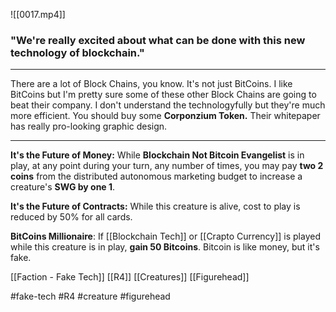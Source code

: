 ![[0017.mp4]]

### "We're really excited about what can be done with this new technology of blockchain."
***
There are a lot of Block Chains, you know. It's not just BitCoins. I like BitCoins but I'm pretty sure some of these other Block Chains are going to beat their company. I don't understand the technologyfully but they're much more efficient. You should buy some **Corponzium Token.** Their whitepaper has really pro-looking graphic design.
***
**It's the Future of Money:** While **Blockchain Not Bitcoin Evangelist** is in play, at any point during your turn, any number of times, you may pay **two 2 coins** from the distributed autonomous marketing budget to increase a creature's **SWG by one 1**.

**It's the Future of Contracts:** While this creature is alive, cost to play is reduced by 50% for all cards.

**BitCoins Millionaire**: If [[Blockchain Tech]] or [[Crapto Currency]] is played while this creature is in play, **gain 50 Bitcoins**. Bitcoin is like money, but it's fake.

[[Faction - Fake Tech]]
[[R4]]
[[Creatures]]
[[Figurehead]]

#fake-tech #R4 #creature #figurehead 